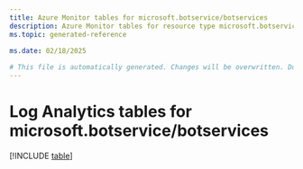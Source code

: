 ```yaml
---
title: Azure Monitor tables for microsoft.botservice/botservices
description: Azure Monitor tables for resource type microsoft.botservice/botservices
ms.topic: generated-reference
   
ms.date: 02/18/2025

# This file is automatically generated. Changes will be overwritten. Do not change this file directly.
---
```


# Log Analytics tables for microsoft.botservice/botservices  

[!INCLUDE [table](~/reusable-content/ce-skilling/azure/includes/azure-monitor/reference/tables/microsoft-botservice_botservices-include.md)]

